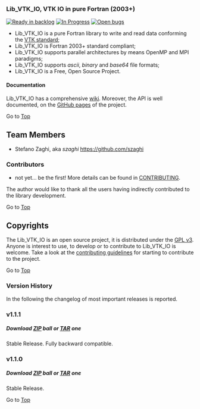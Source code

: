 ### <a name="top"></a>Lib\_VTK\_IO, VTK IO in pure Fortran (2003+)

[![Ready in backlog](https://badge.waffle.io/szaghi/Lib_VTK_IO.png?label=ready&title=Ready)](https://waffle.io/szaghi/Lib_VTK_IO)
[![In Progress](https://badge.waffle.io/szaghi/Lib_VTK_IO.png?label=in%20progress&title=In%20Progress)](https://waffle.io/szaghi/Lib_VTK_IO)
[![Open bugs](https://badge.waffle.io/szaghi/Lib_VTK_IO.png?label=bug&title=Open%20Bugs)](https://waffle.io/szaghi/Lib_VTK_IO)

+ Lib\_VTK\_IO is a pure Fortran library to write and read data conforming the [VTK standard](http://www.vtk.org/);
+ Lib\_VTK\_IO is Fortran 2003+ standard compliant;
+ Lib\_VTK\_IO supports parallel architectures by means OpenMP and MPI paradigms;
+ Lib\_VTK\_IO supports _ascii_, _binary_ and _base64_ file formats;
+ Lib\_VTK\_IO is a Free, Open Source Project.

#### Documentation

Lib\_VTK\_IO has a comprehensive [wiki](https://github.com/szaghi/Lib_VTK_IO/wiki). Moreover, the API is well documented, on the [GitHub pages](http://szaghi.github.com/Lib_VTK_IO/index.html) of the project.

Go to [Top](#top)

## Team Members
* Stefano Zaghi, aka _szaghi_ <https://github.com/szaghi>

### Contributors
* not yet... be the first! More details can be found in [CONTRIBUTING](https://github.com/szaghi/Lib_VTK_IO/blob/master/CONTRIBUTING.md).

The author would like to thank all the users having indirectly contributed to the library development.

Go to [Top](#top)

## Copyrights

The Lib\_VTK\_IO is an open source project, it is distributed under the [GPL v3](http://www.gnu.org/licenses/gpl-3.0.html). Anyone is interest to use, to develop or to contribute to Lib\_VTK\_IO is welcome. Take a look at the [contributing guidelines](CONTRIBUTING.md) for starting to contribute to the project.

Go to [Top](#top)

### Version History

In the following the changelog of most important releases is reported.
### v1.1.1
##### Download [ZIP](https://github.com/szaghi/Lib_VTK_IO/archive/v1.1.1.zip) ball or [TAR](https://github.com/szaghi/Lib_VTK_IO/archive/v1.1.1.tar.gz) one
Stable Release. Fully backward compatible.

### v1.1.0
##### Download [ZIP](https://github.com/szaghi/Lib_VTK_IO/archive/v1.1.0.zip) ball or [TAR](https://github.com/szaghi/Lib_VTK_IO/archive/v1.1.0.tar.gz) one
Stable Release.

Go to [Top](#top)
